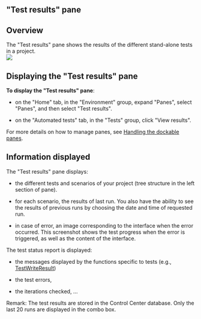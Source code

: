 


## "Test results" pane
			



<a name="NOTE1"></a>
<a name="NOTE1_1"></a>


## Overview
<a name="overview_ELTTEXTE000120"></a>
The "Test results" pane shows the results of the different stand-alone tests in a project. <br>![](https://doc.pcsoft.fr/en-US/images/image.awp?langid=3&name=volet%20resultats%20de%20tests%20-%20HC%20N%B0001.gif)


<a name="NOTE2"></a>
<a name="NOTE2_1"></a>


## Displaying the "Test results" pane
<a name="displaying_the_test_results_pane_ELTTEXTE000144"></a>
**To display the "Test results" pane**: 

- on the "Home" tab, in the "Environment" group, expand "Panes", select "Panes", and then select "Test results". 

- on the "Automated tests" tab, in the "Tests" group, click "View results". 




For more details on how to manage panes, see [Handling the dockable panes](../Editeurs/2027001.md).

<a name="NOTE3"></a>
<a name="NOTE3_1"></a>


## Information displayed
<a name="information_displayed_ELTTEXTE000168"></a>
The "Test results" pane displays: 

- the different tests and scenarios of your project (tree structure in the left section of pane). 

- for each scenario, the results of last run. You also have the ability to see the results of previous runs by choosing the date and time of requested run. 

- in case of error, an image corresponding to the interface when the error occurred. This screenshot shows the test progress when the error is triggered, as well as the content of the interface. 




The test status report is displayed: 

- the messages displayed by the functions specific to tests (e.g., [TestWriteResult](../WDLang1/1000013001.md))

- the test errors,

- the iterations checked, ...




Remark: The test results are stored in the Control Center database. Only the last 20 runs are displayed in the combo box. 


